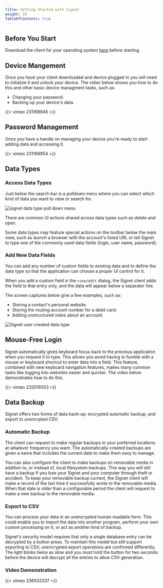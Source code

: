 ```yaml
---
title: Getting Started with Signet 
weight: 10
TableOfContents: true
---
```


## Before You Start

Download the client for your operating system [here](/signet/downloads/) before starting.

## Device Mangement 

Once you have your client downloaded and device plugged in you will need to initialize it and unlock your device. The video below
shows you how to do this and other basic device managment tasks, such as:

* Changing your password.
* Backing up your device's data.

{{< vimeo 231168945 >}}

## Password Management

Once you have a handle on managing your device you're ready to start adding data and
accessing it.

{{< vimeo 231168954 >}}

## Data Types

### Access Data Types

Just below the search bar is a pulldown menu where you can select which kind of data you want to view or search for.

![signet data type pull down menu](/images/signet-pulldown-menu-1_png_project-body-fixed.jpg)

There are common UI actions shared across data types such as delete and open.

Some data types may feature special actions on the toolbar below the main view, such as launch a browser with the account's listed URL or 
tell Signet to type one of the commonly used data fields (login, user name, password).

### Add New Data Fields

You can add any number of custom fields to existing data and to define the data type so
that the application can choose a proper UI control for it.

When you add a custom field in the `view/edit` dialog, 
the Signet client adds the field to that entry only, and the data will appear below a separator line.

The screen captures below give a few examples, such as:

* Storing a contact's personal website.
* Storing the routing account number for a debit card.
* Adding unstructured notes about an account.

![Signet user created data type](/images/signet-contact-user-field-1_png_project-body-fixed.jpg)

## Mouse-Free Login

Signet automatically gives keyboard focus back to the previous application when you request it to type.
This allows you avoid having to fumble with a mouse or keyboard shortcut to enter data into a field. This feature, combined with new keyboard navigation features, makes many common
tasks like logging into websites easier and quicker. The video below demonstrates how to do this.

{{< vimeo 232519353 >}}

## Data Backup

Signet offers two forms of data back-up: encrypted automatic backup, and export to unencrpted CSV.

### Automatic Backup

The client can request to make regular backups in your preferred locations at whatever frequency you want. The automatically-created backups are given a name that includes the current date to make them easy to manage.

You can also configure the client to make backups on removable media in addition to, or instead of, local filesystem backups. This way you will still have a backup if you lose your Signet and your computer through theft or accident. To keep your removable backup current, the Signet client will make a record of the last time it successfully wrote to the removable media. When that date is older than a configurable period the client will request to make a new backup to the removable media.

### Export to CSV

You can process your data in an unencrypted human readable form. This could enable you to import the data into another program, perform your own custom processing on it, or act as another kind of backup.

Signet's security model requires that only a single database entry can be decrypted by a button press. To maintain this model but still support exporting to CSV, unencrypted export operations are confirmed differently. The light blinks twice as slow and you must hold the button for two seconds before the device will decrypt all the entries to allow CSV generation.

### Video Demonstration

{{< vimeo 236532337 >}}
